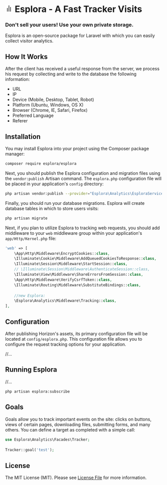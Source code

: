 # <img src=".github/logo.svg?sanitize=true" width="24" height="24" alt="Esplora"> Esplora - A Fast Tracker Visits

### Don't sell your users! Use your own private storage.

Esplora is an open-source package for Laravel with which you can easily collect visitor analytics.

## How It Works

After the client has received a useful response from the server, we process his request by collecting and write to the database the following information:

- URL
- IP 
- Device (Mobile, Desktop, Tablet, Robot)
- Platform (Ubuntu, Windows, OS X)
- Browser (Chrome, IE, Safari, Firefox)
- Preferred Language
- Referer

## Installation

You may install Esplora into your project using the Composer package manager:

```bash
composer require esplora/esplora
```

Next, you should publish the Esplora configuration and migration files using the `vendor:publish` Artisan command. The `esplora.php` configuration file will be placed in your application's `config` directory:

```bash
php artisan vendor:publish --provider="Esplora\Analytics\EsploraServiceProvider.php"
```

Finally, you should run your database migrations. Esplora will create  database tables in which to store users visits:

```bash
php artisan migrate
```

Next, if you plan to utilize Esplora to tracking web requests, you should add middleware to your `web` middleware group within your application's `app/Http/Kernel.php` file:

```php
'web' => [
    \App\Http\Middleware\EncryptCookies::class,
    \Illuminate\Cookie\Middleware\AddQueuedCookiesToResponse::class,
    \Illuminate\Session\Middleware\StartSession::class,
    // \Illuminate\Session\Middleware\AuthenticateSession::class,
    \Illuminate\View\Middleware\ShareErrorsFromSession::class,
    \App\Http\Middleware\VerifyCsrfToken::class,
    \Illuminate\Routing\Middleware\SubstituteBindings::class,
    
    //new Esplora:
    \Esplora\Analytics\Middleware\Tracking::class,
],
```

## Configuration

After publishing Horizon's assets, its primary configuration file will be located at `config/esplora.php`. This configuration file allows you to configure the request tracking options for your application.

//...

## Running Esplora

//...

```bash
php artisan esplora:subscribe
```



## Goals

Goals allow you to track important events on the site: clicks on buttons, views of certain pages, downloading files, submitting forms, and many others. You can define a target as completed with a simple call:

```php
use Esplora\Analytics\Facades\Tracker;

Tracker::goal('test');
```


## License

The MIT License (MIT). Please see [License File](LICENSE.md) for more information.
